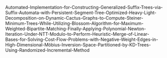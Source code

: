 Automated-Implementation-for-Constructing-Generalized-Suffix-Trees-via-Suffix-Automata-with-Persistent-Segment-Tree-Optimized-Heavy-Light-Decomposition-on-Dynamic-Cactus-Graphs-to-Compute-Steiner-Minimum-Trees-While-Utilizing-Blossom-Algorithm-for-Maximum-Weighted-Bipartite-Matching-Finally-Applying-Polynomial-Newton-Iteration-Under-NTT-Modulo-to-Perform-Heuristic-Merge-of-Linear-Bases-for-Solving-Cost-Flow-Problems-with-Negative-Weight-Edges-in-High-Dimensional-Möbius-Inversion-Space-Partitioned-by-KD-Trees-Using-Randomized-Incremental-Method
